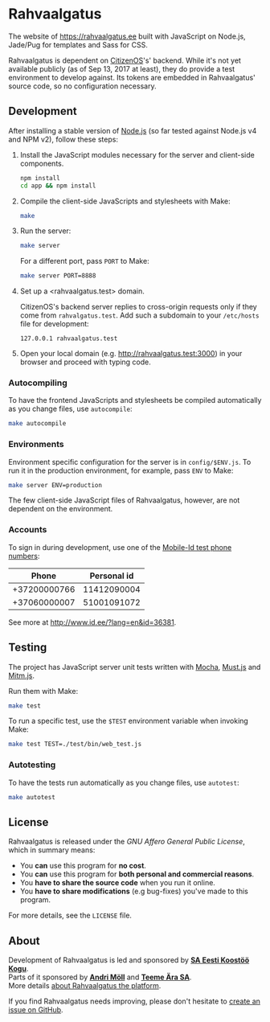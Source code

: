 Rahvaalgatus
============
The website of <https://rahvaalgatus.ee> built with JavaScript on Node.js, Jade/Pug for templates and Sass for CSS.

Rahvaalgatus is dependent on [CitizenOS][]'s' backend. While it's not yet available publicly (as of Sep 13, 2017 at least), they do provide a test environment to develop against. Its tokens are embedded in Rahvaalgatus' source code, so no configuration necessary.

[CitizenOS]: https://citizenos.com


Development
-----------
After installing a stable version of [Node.js](https://nodejs.org) (so far tested against Node.js v4 and NPM v2), follow these steps:

1. Install the JavaScript modules necessary for the server and client-side components.

   ```sh
   npm install
   cd app && npm install
   ```

2. Compile the client-side JavaScripts and stylesheets with Make:

   ```sh
   make
   ```

3. Run the server:
   ```sh
   make server
   ```

   For a different port, pass `PORT` to Make:
   ```sh
   make server PORT=8888
   ```

4. Set up a <rahvaalgatus.test> domain.

   CitizenOS's backend server replies to cross-origin requests only if they come from `rahvalgatus.test`. Add such a subdomain to your `/etc/hosts` file for development:

   ```
   127.0.0.1 rahvaalgatus.test
   ```

5. Open your local domain (e.g. <http://rahvaalgatus.test:3000>) in your browser and proceed with typing code.

### Autocompiling

To have the frontend JavaScripts and stylesheets be compiled automatically as you change files, use `autocompile`:

```sh
make autocompile
```

### Environments

Environment specific configuration for the server is in `config/$ENV.js`. To run it in the production environment, for example, pass `ENV` to Make:

```sh
make server ENV=production
```

The few client-side JavaScript files of Rahvaalgatus, however, are not dependent on the environment.

### Accounts

To sign in during development, use one of the [Mobile-Id test phone numbers](http://www.id.ee/?lang=en&id=36381):

Phone        | Personal id
-------------|------------
+37200000766 | 11412090004
+37060000007 | 51001091072

See more at <http://www.id.ee/?lang=en&id=36381>.


Testing
-------
The project has JavaScript server unit tests written with [Mocha][mocha], [Must.js][must] and [Mitm.js][mitm].

Run them with Make:

```sh
make test
```

To run a specific test, use the `$TEST` environment variable when invoking Make:

```sh
make test TEST=./test/bin/web_test.js
```

### Autotesting

To have the tests run automatically as you change files, use `autotest`:

```sh
make autotest
```
[mocha]: https://mochajs.org/
[must]: https://github.com/moll/js-must
[mitm]: https://github.com/moll/node-mitm


License
-------
Rahvaalgatus is released under the *GNU Affero General Public License*, which in
summary means:

- You **can** use this program for **no cost**.
- You **can** use this program for **both personal and commercial reasons**.
- You **have to share the source code** when you run it online.
- You **have to share modifications** (e.g bug-fixes) you've made to this program.

For more details, see the `LICENSE` file.


About
-----
Development of Rahvaalgatus is led and sponsored by **[SA Eesti Koostöö Kogu][kogu]**.  
Parts of it sponsored by **[Andri Möll][moll]** and **[Teeme Ära SA][teeme]**.  
More details [about Rahvaalgatus the platform][about].  

If you find Rahvaalgatus needs improving, please don't hesitate to [create an issue on GitHub][issues].

[moll]: http://themoll.com
[kogu]: https://www.kogu.ee
[issues]: https://github.com/rahvaalgatus/rahvaalgatus/issues
[teeme]: http://www.teemeara.ee
[about]: https://rahvaalgatus.ee/about
